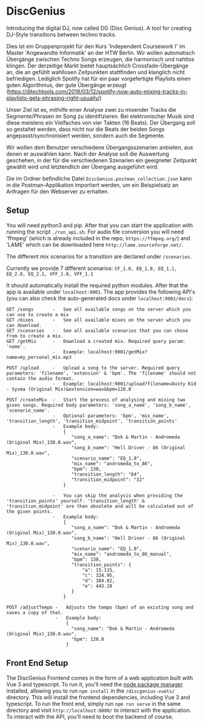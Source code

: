 # DiscGenius
Introducing the digital DJ, now called DG (Disc Genius). A tool for creating DJ-Style transitions between techno tracks.

Dies ist ein Gruppenprojekt für den Kurs 'Independent Coursework I' im Master 'Angewandte Informatik' an der HTW Berlin.
Wir wollen automatisch Übergänge zwischen Techno Songs erzeugen, die harmonisch und nahtlos klingen. Der derzeitige Markt bietet hauptsächlich Crossfade-Übergänge an, die an gefühlt wahllosen Zeitpunkten stattfinden und klanglich nicht befriedigen.
Lediglich Spotify hat für ein paar vorgefertigte Playlists einen guten Algorithmus, der gute Übergänge erzeugt (https://djtechtools.com/2018/03/12/spotify-now-auto-mixing-tracks-in-playlists-gets-phrasing-right-usually/)

Unser Ziel ist es, mithilfe einer Analyse zwei zu mixender Tracks die Segmente/Phrasen im Song zu identifizieren. 
Bei elektronischer Musik sind diese meistens ein Vielfaches von vier Takten (16 Beats). 
Der Übergang soll so gestaltet werden, dass nicht nur die Beats der beiden Songs angepasst/synchronisiert werden, sondern auch die Segmente.

Wir wollen dem Benutzer verschiedene Übergangsszenarien anbieten, aus denen er auswählen kann. 
Nach der Analyse soll die Auswertung geschehen, in der für die verschiedenen Szenarien ein geeigneter Zeitpunkt gewählt wird und letztendlich der Übergang ausgeführt wird.

Die im Ordner befindliche Datei ```DiscGenius.postman_collection.json``` kann in die Postman-Applikation importiert werden, um ein Beispielsatz an Anfragen für den Webserver zu erhalten.

## Setup

You will need python3 and pip. After that you can start the application with running the script ```./run_api.sh```.
For audio file conversion you will need 'ffmpeg' (which is already included in the repo, ```https://ffmpeg.org/```) and 'LAME' which can be downloaded here ```http://lame.sourceforge.net/```.

The different mix scenarios for a transition are declared under ``/scenarios``. 

Currently we provide 7 different scenarios: ``CF_1.0, EQ_1.0, EQ_1.1, EQ_2.0, EQ_2.1, VFF_1.0, VFF_1.1``

It should automatically install the required python modules. After that the app is available under ```localhost:9001```.
The app provides the following API's (you can also check the auto-generated docs under ```localhost:9001/docs```):

```
GET /songs       -   See all available songs on the server which you can use to create a mix
GET /mixes       -   See all available mixes on the server which you can download.
GET /scenarios   -   See all available scenarios that you can chose from to create a mix.
GET /getMix      -   Download a created mix. Required query param: 'name'.
                 -   Example: localhost:9001/getMix?name=my_personal_mix.mp3
```

```
POST /upload     -   Upload a song to the server. Required query parameters: 'filename', 'extension' & 'bpm'. The 'filename' should not contain the audio format.
                 -   Example: localhost:9001/upload?filename=Dusty Kid - Sysma (Original Mix)&extension=wav&bpm=128.0

POST /createMix  -   Start the process of analysing and mixing two given songs. Required body parameters: 'song_a_name', 'song_b_name', 'scenario_name'. 
                 -   Optional parameters: 'bpm', 'mix_name', 'transition_length', 'transition_midpoint', 'transition_points'
                 -   Example body: 
                     {
                     	"song_a_name": "Dok & Martin - Andromeda (Original Mix)_130.0.wav",
                     	"song_b_name": "Hell Driver - 86 (Original Mix)_130.0.wav",
                     	"scenario_name": "EQ_1.0",
                     	"mix_name": "andromeda_to_86",
                     	"bpm": 130,
                        "transition_length": "64",
                        "transition_midpoint": "32"
                     }

                 -   You can skip the analysis when providing the 'transition_points' yourself. 'transition_length' & 'transition_midpoint' are then obsolete and will be calculated out of the given points.
                 -   Example body: 
                     {
                     	"song_a_name": "Dok & Martin - Andromeda (Original Mix)_130.0.wav",
                     	"song_b_name": "Hell Driver - 86 (Original Mix)_130.0.wav",
                     	"scenario_name": "EQ_1.0",
                     	"mix_name": "andromeda_to_86_manual",
                     	"bpm": 130,
                        "transition_points": {
                            "a": 15.115,
                            "c": 324.95,
                            "d": 384.02,
                            "e": 443.10
                        }
                     }

POST /adjustTempo -   Adjusts the tempo (bpm) of an existing song and saves a copy of that. 
                  -   Example body: 
                      {
                        "song_name": "Dok & Martin - Andromeda (Original Mix)_130.0.wav",
                        "bpm": 128.0
                      }
```
## Front End Setup

The DiscGenius Frontend comes in the form of a web application built with Vue 3 and typescript. To run it, you'll need the [node package manager](https://www.npmjs.com/) installed, allowing you to run `npm install` in the `/discgenius-vuets/` directory. This will install the frontend dependencies, including Vue 3 and typescript.
To run the front end, simply run `npm run serve` in the same directory and visit `http://localhost:8080/` to interact with the application. To interact with the API, you'll need to boot the backend of course.




